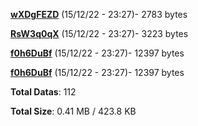 [**wXDgFEZD**](/data/wXDgFEZD.txt) (15/12/22 - 23:27)- 2783 bytes

[**RsW3q0qX**](/data/RsW3q0qX.txt) (15/12/22 - 23:27)- 3223 bytes

[**f0h6DuBf**](/data/f0h6DuBf.txt) (15/12/22 - 23:27)- 12397 bytes

[**f0h6DuBf**](/data/f0h6DuBf.txt) (15/12/22 - 23:27)- 12397 bytes

**Total Datas**: 112

**Total Size**: 0.41 MB / 423.8 KB